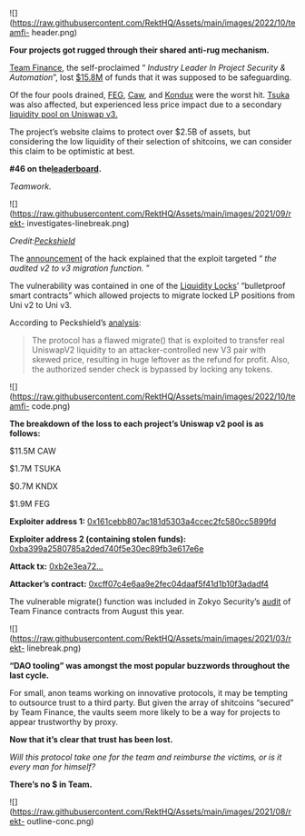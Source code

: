 ![](https://raw.githubusercontent.com/RektHQ/Assets/main/images/2022/10/teamfi-
header.png)

**Four projects got rugged through their shared anti-rug mechanism.**

[Team Finance](https://twitter.com/TeamFinance_), the self-proclaimed “
_Industry Leader In Project Security & Automation_”, lost
[$15.8M](https://twitter.com/peckshield/status/1585587858978623491?s=20&t=JIa5322R7nAnqNfbcBT_ag)
of funds that it was supposed to be safeguarding.

Of the four pools drained, [FEG](https://twitter.com/FEGtoken),
[Caw](https://twitter.com/CommunityCaw), and
[Kondux](https://twitter.com/Kondux_KNDX) were the worst hit.
[Tsuka](https://twitter.com/Dejitaru_Tsuka/) was also affected, but
experienced less price impact due to a secondary [liquidity pool on Uniswap
v3.](https://twitter.com/Dejitaru_Tsuka/status/1585578999484399618)

The project’s website claims to protect over $2.5B of assets, but considering
the low liquidity of their selection of shitcoins, we can consider this claim
to be optimistic at best.

 **#46 on the[leaderboard](https://rekt.news/leaderboard/).**

 _Teamwork._

![](https://raw.githubusercontent.com/RektHQ/Assets/main/images/2021/09/rekt-
investigates-linebreak.png)

_Credit:[Peckshield](https://twitter.com/peckshield/status/1585587858978623491)_

The
[announcement](https://twitter.com/TeamFinance_/status/1585562380591063043) of
the hack explained that the exploit targeted “ _the audited v2 to v3 migration
function._ ”

The vulnerability was contained in one of the [Liquidity
Locks](https://docs.team.finance/token-locks/liquidity-locks)’ “bulletproof
smart contracts” which allowed projects to migrate locked LP positions from
Uni v2 to Uni v3.

According to Peckshield’s
[analysis](https://twitter.com/peckshield/status/1585587858978623491):

> The protocol has a flawed migrate() that is exploited to transfer real
> UniswapV2 liquidity to an attacker-controlled new V3 pair with skewed price,
> resulting in huge leftover as the refund for profit. Also, the authorized
> sender check is bypassed by locking any tokens.

![](https://raw.githubusercontent.com/RektHQ/Assets/main/images/2022/10/teamfi-
code.png)

 **The breakdown of the loss to each project’s Uniswap v2 pool is as
follows:**

$11.5M CAW

$1.7M TSUKA

$0.7M KNDX

$1.9M FEG

 **Exploiter address 1:**
[0x161cebb807ac181d5303a4ccec2fc580cc5899fd](https://etherscan.io/address/0x161cebb807ac181d5303a4ccec2fc580cc5899fd)

 **Exploiter address 2 (containing stolen funds):**
[0xba399a2580785a2ded740f5e30ec89fb3e617e6e](https://etherscan.io/address/0xba399a2580785a2ded740f5e30ec89fb3e617e6e)

 **Attack tx:**
[0xb2e3ea72…](https://etherscan.io/tx/0xb2e3ea72d353da43a2ac9a8f1670fd16463ab370e563b9b5b26119b2601277ce)

 **Attacker’s contract:**
[0xcff07c4e6aa9e2fec04daaf5f41d1b10f3adadf4](https://etherscan.io/address/0xcff07c4e6aa9e2fec04daaf5f41d1b10f3adadf4)

The vulnerable migrate() function was included in Zokyo Security’s
[audit](https://github.com/trustswap/audits/blob/main/TrustSwap%20\(token%20lock\)%20audit%20report.pdf)
of Team Finance contracts from August this year.

![](https://raw.githubusercontent.com/RektHQ/Assets/main/images/2021/03/rekt-
linebreak.png)

 **“DAO tooling” was amongst the most popular buzzwords throughout the last
cycle.**

For small, anon teams working on innovative protocols, it may be tempting to
outsource trust to a third party. But given the array of shitcoins “secured”
by Team Finance, the vaults seem more likely to be a way for projects to
appear trustworthy by proxy.

 **Now that it’s clear that trust has been lost.**

 _Will this protocol take one for the team and reimburse the victims, or is it
every man for himself?_

 **There’s no $ in Team.**

![](https://raw.githubusercontent.com/RektHQ/Assets/main/images/2021/08/rekt-
outline-conc.png)


